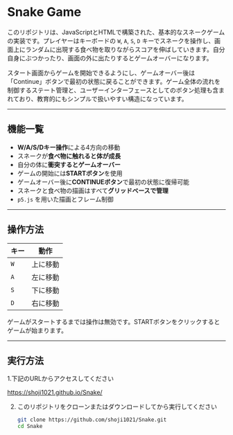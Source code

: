 # Snake Game

このリポジトリは、JavaScriptとHTMLで構築された、基本的なスネークゲームの実装です。プレイヤーはキーボードの `W`, `A`, `S`, `D` キーでスネークを操作し、画面上にランダムに出現する食べ物を取りながらスコアを伸ばしていきます。自分自身にぶつかったり、画面の外に出たりするとゲームオーバーになります。

スタート画面からゲームを開始できるようにし、ゲームオーバー後は「Continue」ボタンで最初の状態に戻ることができます。ゲーム全体の流れを制御するステート管理と、ユーザーインターフェースとしてのボタン処理も含まれており、教育的にもシンプルで扱いやすい構造になっています。

---

## 機能一覧

- **W/A/S/Dキー操作**による4方向の移動
- スネークが**食べ物に触れると体が成長**
- 自分の体に**衝突するとゲームオーバー**
- ゲームの開始には**STARTボタン**を使用
- ゲームオーバー後に**CONTINUEボタン**で最初の状態に復帰可能
- スネークと食べ物の描画はすべて**グリッドベースで管理**
- `p5.js` を用いた描画とフレーム制御

---

## 操作方法

| キー | 動作         |
|------|--------------|
| `W`  | 上に移動     |
| `A`  | 左に移動     |
| `S`  | 下に移動     |
| `D`  | 右に移動     |

ゲームがスタートするまでは操作は無効です。STARTボタンをクリックするとゲームが始まります。

---

## 実行方法
1.下記のURLからアクセスしてください

https://shoji1021.github.io/Snake/

2. このリポジトリをクローンまたはダウンロードしてから実行してください

   ```bash
   git clone https://github.com/shoji1021/Snake.git
   cd Snake
